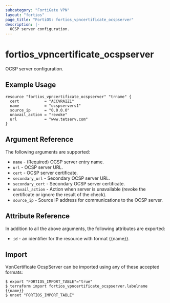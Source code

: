 ```yaml
---
subcategory: "FortiGate VPN"
layout: "fortios"
page_title: "FortiOS: fortios_vpncertificate_ocspserver"
description: |-
  OCSP server configuration.
---
```


# fortios_vpncertificate_ocspserver
OCSP server configuration.

## Example Usage

```hcl
resource "fortios_vpncertificate_ocspserver" "trname" {
  cert           = "ACCVRAIZ1"
  name           = "ocspservers1"
  source_ip      = "0.0.0.0"
  unavail_action = "revoke"
  url            = "www.tetserv.com"
}
```

## Argument Reference

The following arguments are supported:

* `name` - (Required) OCSP server entry name.
* `url` - OCSP server URL.
* `cert` - OCSP server certificate.
* `secondary_url` - Secondary OCSP server URL.
* `secondary_cert` - Secondary OCSP server certificate.
* `unavail_action` - Action when server is unavailable (revoke the certificate or ignore the result of the check).
* `source_ip` - Source IP address for communications to the OCSP server.


## Attribute Reference

In addition to all the above arguments, the following attributes are exported:
* `id` - an identifier for the resource with format {{name}}.

## Import

VpnCertificate OcspServer can be imported using any of these accepted formats:
```
$ export "FORTIOS_IMPORT_TABLE"="true"
$ terraform import fortios_vpncertificate_ocspserver.labelname {{name}}
$ unset "FORTIOS_IMPORT_TABLE"
```
